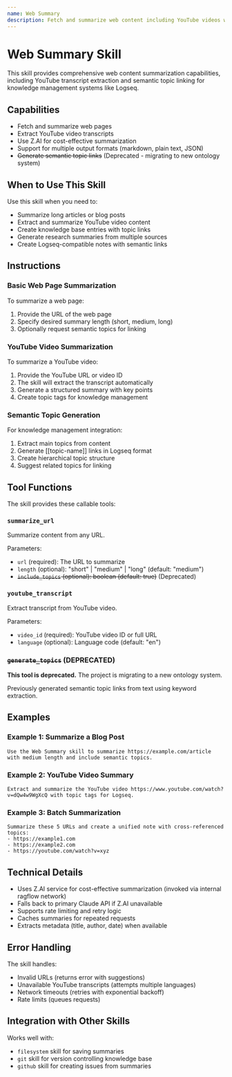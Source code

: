 ```yaml
---
name: Web Summary
description: Fetch and summarize web content including YouTube videos with semantic topic links for Logseq
---
```


# Web Summary Skill

This skill provides comprehensive web content summarization capabilities, including YouTube transcript extraction and semantic topic linking for knowledge management systems like Logseq.

## Capabilities

- Fetch and summarize web pages
- Extract YouTube video transcripts
- Use Z.AI for cost-effective summarization
- Support for multiple output formats (markdown, plain text, JSON)
- ~~Generate semantic topic links~~ (Deprecated - migrating to new ontology system)

## When to Use This Skill

Use this skill when you need to:
- Summarize long articles or blog posts
- Extract and summarize YouTube video content
- Create knowledge base entries with topic links
- Generate research summaries from multiple sources
- Create Logseq-compatible notes with semantic links

## Instructions

### Basic Web Page Summarization

To summarize a web page:
1. Provide the URL of the web page
2. Specify desired summary length (short, medium, long)
3. Optionally request semantic topics for linking

### YouTube Video Summarization

To summarize a YouTube video:
1. Provide the YouTube URL or video ID
2. The skill will extract the transcript automatically
3. Generate a structured summary with key points
4. Create topic tags for knowledge management

### Semantic Topic Generation

For knowledge management integration:
1. Extract main topics from content
2. Generate [[topic-name]] links in Logseq format
3. Create hierarchical topic structure
4. Suggest related topics for linking

## Tool Functions

The skill provides these callable tools:

### `summarize_url`
Summarize content from any URL.

Parameters:
- `url` (required): The URL to summarize
- `length` (optional): "short" | "medium" | "long" (default: "medium")
- ~~`include_topics` (optional): boolean (default: true)~~ (Deprecated)

### `youtube_transcript`
Extract transcript from YouTube video.

Parameters:
- `video_id` (required): YouTube video ID or full URL
- `language` (optional): Language code (default: "en")

### ~~`generate_topics`~~ (DEPRECATED)
**This tool is deprecated.** The project is migrating to a new ontology system.

Previously generated semantic topic links from text using keyword extraction.

## Examples

### Example 1: Summarize a Blog Post
```
Use the Web Summary skill to summarize https://example.com/article with medium length and include semantic topics.
```

### Example 2: YouTube Video Summary
```
Extract and summarize the YouTube video https://www.youtube.com/watch?v=dQw4w9WgXcQ with topic tags for Logseq.
```

### Example 3: Batch Summarization
```
Summarize these 5 URLs and create a unified note with cross-referenced topics:
- https://example1.com
- https://example2.com
- https://youtube.com/watch?v=xyz
```

## Technical Details

- Uses Z.AI service for cost-effective summarization (invoked via internal ragflow network)
- Falls back to primary Claude API if Z.AI unavailable
- Supports rate limiting and retry logic
- Caches summaries for repeated requests
- Extracts metadata (title, author, date) when available

## Error Handling

The skill handles:
- Invalid URLs (returns error with suggestions)
- Unavailable YouTube transcripts (attempts multiple languages)
- Network timeouts (retries with exponential backoff)
- Rate limits (queues requests)

## Integration with Other Skills

Works well with:
- `filesystem` skill for saving summaries
- `git` skill for version controlling knowledge base
- `github` skill for creating issues from summaries
